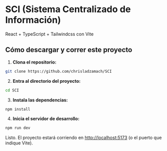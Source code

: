 # SCI (Sistema Centralizado de Información)
React + TypeScript + Tailwindcss con Vite

## Cómo descargar y correr este proyecto

1. **Clona el repositorio:**

```bash
git clone https://github.com/chrisladzamach/SCI
```

2. **Entra al directorio del proyecto:**

```bash
cd SCI
```

3. **Instala las dependencias:**

```bash
npm install
```

4. **Inicia el servidor de desarrollo:**

```bash
npm run dev
```

Listo. El proyecto estará corriendo en [http://localhost:5173](http://localhost:5173) (o el puerto que indique Vite).